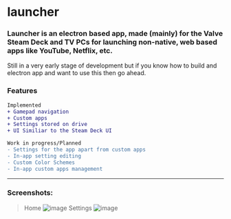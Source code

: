 # launcher
### Launcher is an electron based app, made (mainly) for the Valve Steam Deck and TV PCs for launching non-native, web based apps like YouTube, Netflix, etc.
Still in a very early stage of development but if you know how to build and electron app and want to use this then go ahead.

### Features
```diff
Implemented
+ Gamepad navigation
+ Custom apps
+ Settings stored on drive
+ UI Similiar to the Steam Deck UI

Work in progress/Planned
- Settings for the app apart from custom apps
- In-app setting editing
- Custom Color Schemes
- In-app custom apps management
```
---
### Screenshots:
> Home
![image](https://user-images.githubusercontent.com/62901799/216798010-a1696c0a-d324-408c-98f8-f56a3cb75f1b.png)
> Settings
![image](https://user-images.githubusercontent.com/62901799/216798047-86c09e38-102f-474c-8084-c96ce260fbfd.png)
